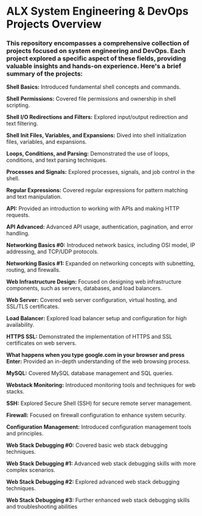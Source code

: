 # ALX System Engineering & DevOps Projects Overview

### This repository encompasses a comprehensive collection of projects focused on system engineering and DevOps. Each project explored a specific aspect of these fields, providing valuable insights and hands-on experience. Here's a brief summary of the projects:

**Shell Basics:** Introduced fundamental shell concepts and commands.

**Shell Permissions:** Covered file permissions and ownership in shell scripting.

**Shell I/O Redirections and Filters:** Explored input/output redirection and text filtering.

**Shell Init Files, Variables, and Expansions:** Dived into shell initialization files, variables, and expansions.

**Loops, Conditions, and Parsing:** Demonstrated the use of loops, conditions, and text parsing techniques.

**Processes and Signals:** Explored processes, signals, and job control in the shell.

**Regular Expressions:** Covered regular expressions for pattern matching and text manipulation.

**API:** Provided an introduction to working with APIs and making HTTP requests.

**API Advanced:** Advanced API usage, authentication, pagination, and error handling.

**Networking Basics #0:** Introduced network basics, including OSI model, IP addressing, and TCP/UDP protocols.

**Networking Basics #1:** Expanded on networking concepts with subnetting, routing, and firewalls.

**Web Infrastructure Design:** Focused on designing web infrastructure components, such as servers, databases, and load balancers.

**Web Server:** Covered web server configuration, virtual hosting, and SSL/TLS certificates.

**Load Balancer:** Explored load balancer setup and configuration for high availability.

**HTTPS SSL:** Demonstrated the implementation of HTTPS and SSL certificates on web servers.

**What happens when you type google.com in your browser and press Enter:** Provided an in-depth understanding of the web browsing process.

**MySQL:** Covered MySQL database management and SQL queries.

**Webstack Monitoring:** Introduced monitoring tools and techniques for web stacks.

**SSH:** Explored Secure Shell (SSH) for secure remote server management.

**Firewall:** Focused on firewall configuration to enhance system security.

**Configuration Management:** Introduced configuration management tools and principles.

**Web Stack Debugging #0:** Covered basic web stack debugging techniques.

**Web Stack Debugging #1:** Advanced web stack debugging skills with more complex scenarios.

**Web Stack Debugging #2:** Explored advanced web stack debugging techniques.

**Web Stack Debugging #3:** Further enhanced web stack debugging skills and troubleshooting abilities

